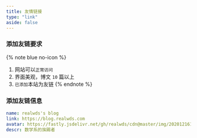 ```yaml
---
title: 友情链接
type: "link"
aside: false
---
```


### 添加友链要求

{% note blue no-icon %}
1. 网站可以`正常访问`
2. 界面美观，博文 `10` 篇以上
3. `已添加`本站为友链
{% endnote %}

### 添加友链信息

``` yml
name: realwds's blog
link: https://blog.realwds.com
avatar: https://fastly.jsdelivr.net/gh/realwds/cdn@master/img/20201216165755.jpg
descr: 数学系的挨踢者
```

